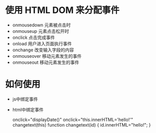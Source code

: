 # 使用 HTML DOM 来分配事件
* onmousedown 元素被点击时
* onmouseup 元素点击松开时
* onclick  点击完成事件
* onload 用户进入页面执行事件
* onchange 改变输入字段的内容
* onmouseover 移动元素发生的事件
* onmouseout 移动元素发生的事件


# 如何使用

* js中绑定事件
  <script>
  document.getElementById("myBtn").onclick=function(){displayDate()};
  </script>
* html中绑定事件

  onclick="displayDate()"
  onclick="this.innerHTML='hello!'"
  changetext(this)
  function changetext(id)
  {
    id.innerHTML="hello!";
  }
